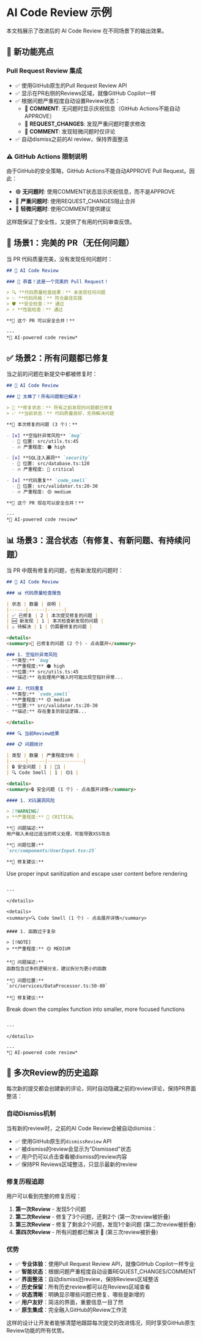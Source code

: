 # AI Code Review 示例

本文档展示了改进后的 AI Code Review 在不同场景下的输出效果。

## 🎯 新功能亮点

### Pull Request Review 集成
- ✅ 使用GitHub原生的Pull Request Review API
- ✅ 显示在PR右侧的Reviews区域，就像GitHub Copilot一样
- ✅ 根据问题严重程度自动设置Review状态：
  - 💬 **COMMENT**: 无问题时显示庆祝信息（GitHub Actions不能自动APPROVE）
  - 🔴 **REQUEST_CHANGES**: 发现严重问题时要求修改
  - 💬 **COMMENT**: 发现轻微问题时仅评论
- ✅ 自动dismiss之前的AI review，保持界面整洁

### ⚠️ GitHub Actions 限制说明
由于GitHub的安全策略，GitHub Actions不能自动APPROVE Pull Request。因此：
- 🟢 **无问题时**: 使用COMMENT状态显示庆祝信息，而不是APPROVE
- 🔴 **严重问题时**: 使用REQUEST_CHANGES阻止合并
- 💬 **轻微问题时**: 使用COMMENT提供建议

这样既保证了安全性，又提供了有用的代码审查反馈。

## 🎉 场景1：完美的 PR（无任何问题）

当 PR 代码质量完美，没有发现任何问题时：

```markdown
## 🤖 AI Code Review

### 🎉 恭喜！这是一个完美的 Pull Request！

> 🔍 **代码质量检查结果：** 未发现任何问题
> ✨ **代码风格：** 符合最佳实践
> 🛡️ **安全检查：** 通过
> ⚡ **性能检查：** 通过

**🚀 这个 PR 可以安全合并！**

---
*🤖 AI-powered code review*
```

## ✅ 场景2：所有问题都已修复

当之前的问题在新提交中都被修复时：

```markdown
## 🤖 AI Code Review

### 🎊 太棒了！所有问题都已解决！

> 🔧 **修复状态：** 所有之前发现的问题都已修复
> ✅ **当前状态：** 代码质量良好，无待解决问题

**🔧 本次修复的问题 (3 个)：**

- [x] **空指针异常风险** `bug`
  - 📍 位置: src/utils.ts:45
  - 🔥 严重程度: 🟠 high

- [x] **SQL注入漏洞** `security`
  - 📍 位置: src/database.ts:120
  - 🔥 严重程度: 🔴 critical

- [x] **代码重复** `code_smell`
  - 📍 位置: src/validator.ts:20-30
  - 🔥 严重程度: 🟡 medium

**🚀 这个 PR 现在可以安全合并！**

---
*🤖 AI-powered code review*
```

## 📊 场景3：混合状态（有修复、有新问题、有持续问题）

当 PR 中既有修复的问题，也有新发现的问题时：

```markdown
## 🤖 AI Code Review

### 📊 代码质量检查报告

| 状态 | 数量 | 说明 |
|------|------|------|
| ✅ 已修复 | 2 | 本次提交修复的问题 |
| 🆕 新发现 | 1 | 本次检查新发现的问题 |
| ⚠️ 待解决 | 1 | 仍需要修复的问题 |

<details>
<summary>🎉 已修复的问题 (2 个) - 点击展开</summary>

### 1. 空指针异常风险
- **类型:** `bug`
- **严重程度:** 🟠 high
- **位置:** src/utils.ts:45
- **描述:** 在处理用户输入时可能出现空指针异常...

### 2. 代码重复
- **类型:** `code_smell`
- **严重程度:** 🟡 medium
- **位置:** src/validator.ts:20-30
- **描述:** 存在重复的验证逻辑...

</details>

### 🔍 当前Review结果

### 📋 问题统计

| 类型 | 数量 | 严重程度分布 |
|------|------|-------------|
| 🔒 安全问题 | 1 | 🔴1 |
| 🔍 Code Smell | 1 | 🟡1 |

<details>
<summary>🔒 安全问题 (1 个) - 点击展开详情</summary>

#### 1. XSS漏洞风险

> [!WARNING]
> **严重程度:** 🔴 CRITICAL

**📝 问题描述:**
用户输入未经过适当的转义处理，可能导致XSS攻击

**📍 问题位置:**
`src/components/UserInput.tsx:25`

**🔧 修复建议:**
```
Use proper input sanitization and escape user content before rendering
```

---

</details>

<details>
<summary>🔍 Code Smell (1 个) - 点击展开详情</summary>

#### 1. 函数过于复杂

> [!NOTE]
> **严重程度:** 🟡 MEDIUM

**📝 问题描述:**
函数包含过多的逻辑分支，建议拆分为更小的函数

**📍 问题位置:**
`src/services/DataProcessor.ts:50-80`

**🔧 修复建议:**
```
Break down the complex function into smaller, more focused functions
```

---

</details>

---
*🤖 AI-powered code review*
```

## 🔄 多次Review的历史追踪

每次新的提交都会创建新的评论，同时自动隐藏之前的review评论，保持PR界面整洁：

### 自动Dismiss机制

当有新的review时，之前的AI Code Review会被自动dismiss：

- ✅ 使用GitHub原生的`dismissReview` API
- ✅ 被dismiss的review会显示为"Dismissed"状态
- ✅ 用户仍可以点击查看被dismiss的review内容
- ✅ 保持PR Reviews区域整洁，只显示最新的review

### 修复历程追踪

用户可以看到完整的修复历程：

1. **第一次Review** - 发现5个问题
2. **第二次Review** - 修复了3个问题，还剩2个 (第一次review被折叠)
3. **第三次Review** - 修复了剩余2个问题，发现1个新问题 (第二次review被折叠)
4. **第四次Review** - 所有问题都已解决 🎉 (第三次review被折叠)

### 优势

- ✅ **专业体验**：使用Pull Request Review API，就像GitHub Copilot一样专业
- ✅ **智能状态**：根据问题严重程度自动设置REQUEST_CHANGES/COMMENT
- ✅ **界面整洁**：自动dismiss旧review，保持Reviews区域整洁
- ✅ **历史保留**：所有历史review都可以在Reviews区域查看
- ✅ **状态清晰**：明确显示哪些问题已修复、哪些是新增的
- ✅ **用户友好**：简洁的界面，重要信息一目了然
- ✅ **原生集成**：完全融入GitHub的Review工作流

这样的设计让开发者能够清楚地跟踪每次提交的改进情况，同时享受GitHub原生Review功能的所有优势。
